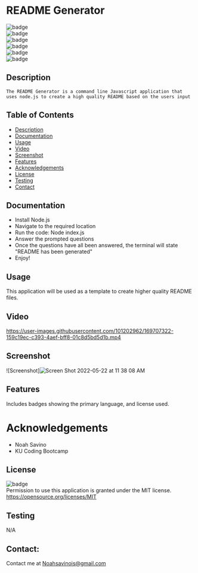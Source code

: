 # README Generator
   ![badge](https://img.shields.io/github/languages/top/LilCalc/README-generator-)
   <br> 
   ![badge](https://img.shields.io/github/languages/count/LilCalc/ReadME-generator-)
   <br>
   ![badge](https://img.shields.io/github/issues/LilCalc/ReadME-generator-)
   <br>
   ![badge](https://img.shields.io/github/issues-closed/LilCalc/ReadME-generator-)
   <br>
   ![badge](https://img.shields.io/github/last-commit/LilCalc/ReadME-generator-)
   <br>
   ![badge](https://img.shields.io/badge/license-MIT-important)
   
   ## Description
   
    The README Generator is a command line Javascript application that uses node.js to create a high quality README based on the users input

   ## Table of Contents
   - [Description](#description)
   - [Documentation](#documentation)
   - [Usage](#usage)
   - [Video](#Video)
   - [Screenshot](#screenshot)
   - [Features](#features)
   - [Acknowledgements](#acknowledgements)
   - [License](#license)
   - [Testing](#testing)
   - [Contact](#contact)

   ## Documentation
   - Install Node.js
   - Navigate to the required location
   - Run the code: Node index.js
   - Answer the prompted questions
   - Once the questions have all been answered, the terminal will state "README has been generated"
   - Enjoy!
  
   ## Usage
   This application will be used as a template to create higher quality README files.
   ## Video
   

https://user-images.githubusercontent.com/101202962/169707322-159c19ec-c393-4aef-bff8-01c8d5bd5d1b.mp4


   ## Screenshot
   ![Screenshot]![Screen Shot 2022-05-22 at 11 38 08 AM](https://user-images.githubusercontent.com/101202962/169706092-e0c3f68c-f71f-480d-b3fa-96e03404bf26.png)

   ## Features
   Includes badges showing the primary language, and license used.
   
   # Acknowledgements
   - Noah Savino
   - KU Coding Bootcamp
     
   ## License
   ![badge](https://img.shields.io/badge/license-MIT-important)
   <br>
   Permission to use this application is granted under the MIT license. <https://opensource.org/licenses/MIT>
   ## Testing
   N/A

   ## Contact:
   Contact me at <a href="malito:Noahsavinois@gmail.com">Noahsavinois@gmail.com</a>
